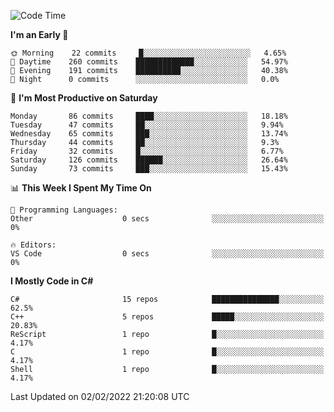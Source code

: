 <!--START_SECTION:waka-->
![Code Time](http://img.shields.io/badge/Code%20Time-756%20hrs%2011%20mins-blue)

**I'm an Early 🐤** 

```text
🌞 Morning    22 commits     █░░░░░░░░░░░░░░░░░░░░░░░░   4.65% 
🌆 Daytime    260 commits    █████████████░░░░░░░░░░░░   54.97% 
🌃 Evening    191 commits    ██████████░░░░░░░░░░░░░░░   40.38% 
🌙 Night      0 commits      ░░░░░░░░░░░░░░░░░░░░░░░░░   0.0%

```
📅 **I'm Most Productive on Saturday** 

```text
Monday       86 commits     ████░░░░░░░░░░░░░░░░░░░░░   18.18% 
Tuesday      47 commits     ██░░░░░░░░░░░░░░░░░░░░░░░   9.94% 
Wednesday    65 commits     ███░░░░░░░░░░░░░░░░░░░░░░   13.74% 
Thursday     44 commits     ██░░░░░░░░░░░░░░░░░░░░░░░   9.3% 
Friday       32 commits     █░░░░░░░░░░░░░░░░░░░░░░░░   6.77% 
Saturday     126 commits    ██████░░░░░░░░░░░░░░░░░░░   26.64% 
Sunday       73 commits     ███░░░░░░░░░░░░░░░░░░░░░░   15.43%

```


📊 **This Week I Spent My Time On** 

```text
💬 Programming Languages: 
Other                    0 secs              ░░░░░░░░░░░░░░░░░░░░░░░░░   0%

🔥 Editors: 
VS Code                  0 secs              ░░░░░░░░░░░░░░░░░░░░░░░░░   0%

```

**I Mostly Code in C#** 

```text
C#                       15 repos            ███████████████░░░░░░░░░░   62.5% 
C++                      5 repos             █████░░░░░░░░░░░░░░░░░░░░   20.83% 
ReScript                 1 repo              █░░░░░░░░░░░░░░░░░░░░░░░░   4.17% 
C                        1 repo              █░░░░░░░░░░░░░░░░░░░░░░░░   4.17% 
Shell                    1 repo              █░░░░░░░░░░░░░░░░░░░░░░░░   4.17%

```



 Last Updated on 02/02/2022 21:20:08 UTC
<!--END_SECTION:waka-->
